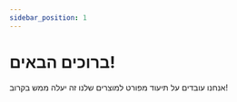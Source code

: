 ```yaml
---
sidebar_position: 1
---
```


# ברוכים הבאים!

אנחנו עובדים על תיעוד מפורט למוצרים שלנו
זה יעלה ממש בקרוב!